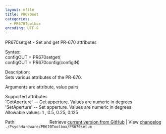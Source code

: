 ```yaml
---
layout: mfile
title: PR670set
categories:
  - PR670Toolbox
encoding: UTF-8
---
```


PR670setget - Set and get PR-670 attributes  

Syntax:  
configOUT = PR670setget(  
configOUT = PR670config(configIN)  

Description:  
Sets various attributes of the PR-670.  

Arguments are attribute, value pairs  

Supported attributes  
  'GetAperture' -- Get apperture.  Values are numeric in degrees  
  'SetAperture' -- Set apperture.  Values are numeric in degrees  
   Allowable values: 1 , 0.5, 0.25, 0.125  


<div class="code_header" style="text-align:right;">
  <span style="float:left;">Path&nbsp;&nbsp;</span> <span class="counter">Retrieve <a href=
  "https://raw.github.com/Psychtoolbox-3/Psychtoolbox-3/beta/./PsychHardware/PR670Toolbox/PR670set.m">current version from GitHub</a> | View <a href=
  "https://github.com/Psychtoolbox-3/Psychtoolbox-3/commits/beta/./PsychHardware/PR670Toolbox/PR670set.m">changelog</a></span>
</div>
<div class="code">
  <code>./PsychHardware/PR670Toolbox/PR670set.m</code>
</div>
